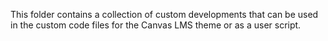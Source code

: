 This folder contains a collection of custom developments that can be used in the custom code files for the Canvas LMS theme or as a user script.
